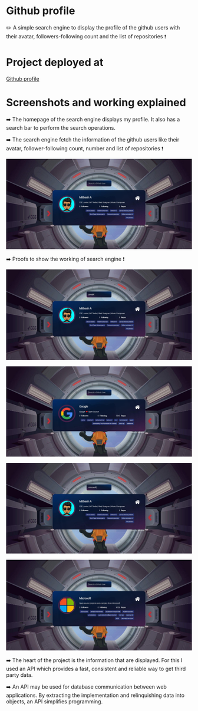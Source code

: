 # Github profile
✏️ A simple search engine to display the profile of the github users with their avatar, followers-following count and the list of repositories ❗
 
# Project deployed at

<a href="https://mithesh14.github.io/Movie-website/">Github profile</a>

# Screenshots and working explained

➡️ The homepage of the search engine displays my profile. It also has a search bar to perform the search operations.

➡️ The search engine fetch the information of the github users like their avatar, follower-following count, number and list of repositories ❗

![screenshots](https://github.com/Mithesh14/Github-profile/blob/main/image/image1.jpg)

➡️ Proofs to show the working of search engine ❗

![screenshots](https://github.com/Mithesh14/Github-profile/blob/main/image/image2.jpg)

![screenshots](https://github.com/Mithesh14/Github-profile/blob/main/image/image3.jpg)

![screenshots](https://github.com/Mithesh14/Github-profile/blob/main/image/image4.jpg)

![screenshots](https://github.com/Mithesh14/Github-profile/blob/main/image/image5.jpg)

➡️ The heart of the project is the information that are displayed. For this I used an API which provides a fast, consistent and reliable way to get third party data. 

➡️ An API may be used for database communication between web applications. By extracting the implementation and relinquishing data into objects, an API simplifies programming.
